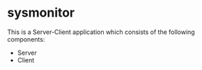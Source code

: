 # sysmonitor

This is a Server-Client application which consists of the following components:
* Server
* Client

